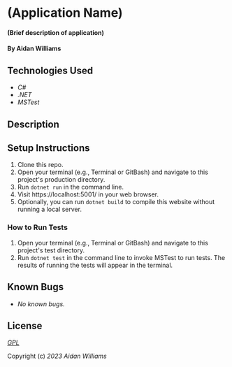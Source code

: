 # (Application Name)

#### (Brief description of application)

#### By Aidan Williams

## Technologies Used

* _C#_
* _.NET_
* _MSTest_

## Description

## Setup Instructions

1. Clone this repo.
2. Open your terminal (e.g., Terminal or GitBash) and navigate to this project's production directory.
3. Run `dotnet run` in the command line.
4. Visit https://localhost:5001/ in your web browser.
5. Optionally, you can run `dotnet build` to compile this website without running a local server.

### How to Run Tests

1. Open your terminal (e.g., Terminal or GitBash) and navigate to this project's test directory.
2. Run `dotnet test` in the command line to invoke MSTest to run tests. The results of running the tests will appear in the terminal.

## Known Bugs

* _No known bugs._

## License

_[GPL](https://en.wikipedia.org/wiki/GNU_General_Public_License)_

Copyright (c) _2023_ _Aidan Williams_
